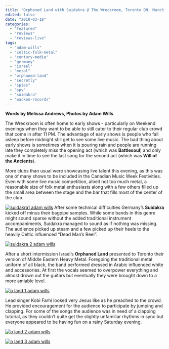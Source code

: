 ```yaml
---
title: "Orphaned Land with Suidakra @ The Wreckroom, Toronto ON, March 13, 2010"
edited: false
date: "2010-03-18"
categories:
  - "featured"
  - "reviews"
  - "reviews-live"
tags:
  - "adam-wills"
  - "celtic-folk-metal"
  - "century-media"
  - "germany"
  - "israel"
  - "metal"
  - "orphaned-land"
  - "secretly"
  - "spies"
  - "spv"
  - "suidakra"
  - "wacken-records"
---
```


**Words by Melissa Andrews, Photos by Adam Wills**

The Wreckroom is often home to early shows - particularly on Weekend evenings when they want to be able to still cater to their regular club crowd that come in after 11 PM. The advantage of early shows is people who fall asleep before midnight still get to see some live music. The bad thing about early shows is sometimes when it is pouring rain and people are running late they completely miss the opening act (which was **Battlesoul**) and only make it in time to see the last song for the second act (which was **Will of the Ancients**).

More clubs than usual were showcasing live talent this evening, as this was one of many shows to be included in the Canadian Music Week Festivities. Even with some live music competition, albeit not too much metal, a reasonable size of folk metal enthusiasts along with a few others filled up the small area between the stage and the bar that fills most of the center of the club.

[![suidakra1 adam wills](http://www.hellbound.ca/wp-content/uploads/2010/03/suidakra1-adam-wills.jpg "suidakra1 adam wills")](http://www.hellbound.ca/wp-content/uploads/2010/03/suidakra1-adam-wills.jpg) After some technical difficulties Germany’s **Suidakra** kicked off minus their bagpipe samples. While some bands in this genre might sound sparse without the added traditional instrument accompaniments, Suidakra managed to sound as if nothing was missing. The audience picked up steam and a few picked up their heels to the heavily Celtic influenced “Dead Man’s Reel”.

[![suidakra 2 adam wills](http://www.hellbound.ca/wp-content/uploads/2010/03/suidakra-2-adam-wills.jpg "suidakra 2 adam wills")](http://www.hellbound.ca/wp-content/uploads/2010/03/suidakra-2-adam-wills.jpg)

After a short intermission Israel’s **Orphaned Land** presented to Toronto their version of Middle Eastern Heavy Metal. Foregoing the traditional metal uniform of all black, the band performed dressed in Arabic influenced white and accessories. At first the vocals seemed to overpower everything and almost drown out the guitars but eventually they were brought down to a more amiable level.

[![o land 1 adam wills](http://www.hellbound.ca/wp-content/uploads/2010/03/o-land-1-adam-wills.jpg "o land 1 adam wills")](http://www.hellbound.ca/wp-content/uploads/2010/03/o-land-1-adam-wills.jpg)

Lead singer Kobi Farhi looked very Jesus like as he preached to the crowd. He provided encouragement for the audience to participate by jumping and clapping. For some of the songs the audience was in need of a clapping tutorial, as they couldn’t quite get the slightly unfamiliar rhythms in sync but everyone appeared to be having fun on a rainy Saturday evening.

[![o land 2 adam wills](http://www.hellbound.ca/wp-content/uploads/2010/03/o-land-2-adam-wills.jpg "o land 2 adam wills")](http://www.hellbound.ca/wp-content/uploads/2010/03/o-land-2-adam-wills.jpg)

[![o land 3 adam wills](http://www.hellbound.ca/wp-content/uploads/2010/03/o-land-3-adam-wills.jpg "o land 3 adam wills")](http://www.hellbound.ca/wp-content/uploads/2010/03/o-land-3-adam-wills.jpg)
